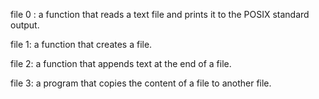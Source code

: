 file 0 : a function that reads a text file and prints it to the POSIX standard output.

file 1:  a  function that creates a file.

file 2:  a function that appends text at the end of a file.

file 3:  a program that copies the content of a file to another file.

